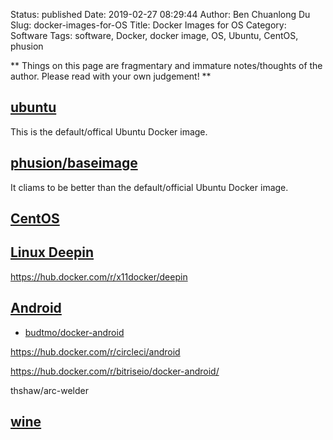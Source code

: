 Status: published
Date: 2019-02-27 08:29:44
Author: Ben Chuanlong Du
Slug: docker-images-for-OS
Title: Docker Images for OS
Category: Software
Tags: software, Docker, docker image, OS, Ubuntu, CentOS, phusion

**
Things on this page are
fragmentary and immature notes/thoughts of the author.
Please read with your own judgement!
**

## [ubuntu](https://hub.docker.com/_/ubuntu/)

This is the default/offical Ubuntu Docker image.

## [phusion/baseimage](https://hub.docker.com/r/phusion/baseimage/)

It cliams to be better than the default/official Ubuntu Docker image. 

## [CentOS](https://hub.docker.com/r/_/centos/)

## [Linux Deepin](https://hub.docker.com/r/bestwu/deepin/)

https://hub.docker.com/r/x11docker/deepin

## [Android](https://github.com/budtmo/docker-android)

- [budtmo/docker-android](https://github.com/budtmo/docker-android)

https://hub.docker.com/r/circleci/android

https://hub.docker.com/r/bitriseio/docker-android/

thshaw/arc-welder 

## [wine](https://hub.docker.com/r/bestwu/wine)